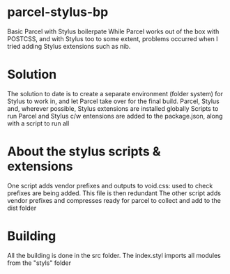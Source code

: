 # parcel-stylus-bp
Basic Parcel with Stylus boilerpate
While Parcel works out of the box with POSTCSS, and with Stylus too to some extent, problems occurred when I tried adding Stylus extensions such as nib.
# Solution
The solution to date is to create a separate environment (folder system) for Stylus to work in, and let Parcel take over for the final build.
Parcel, Stylus and, wherever possible, Stylus extensions are installed globally
Scripts to run Parcel and Stylus c/w entensions are added to the package.json, along with a script to run all
# About the stylus scripts & extensions
One script adds vendor prefixes and outputs to  void.css: used to check prefixes are being added. This file is then redundant
The other script adds vendor prefixes and compresses ready for parcel to collect and add to the dist folder
# Building
All the building is done in the src folder. The index.styl imports all modules from the "styls" folder
